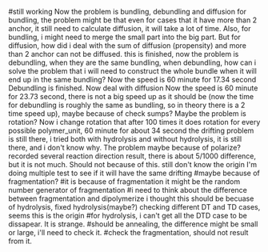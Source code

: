 #still working
Now the problem is bundling, debundling and diffusion
for bundling, the problem might be that even for cases that it have more than 2 anchor, it still need to calculate diffusion, it will take a lot of time.
Also, for bundling, i might need to merge the small part into the big part.
But for diffusion, how did i deal with the sum of diffusion (propensity) and more than 2 anchor can not be diffused.
this is finished, now the problem is debundling, when they are the same bundling, when debundling, how can i solve the problem that i will need to construct the whole bundle when it will end up in the same bundling?
Now the speed is 60 minute for 17.34 second
Debundling is finished. Now deal with diffusion
Now the speed is 60 minute for 23.73 second, there is not a big speed up as it should be (now the time for debundling is roughly the same as bundling, so in theory there is a 2 time speed up), maybe because of check sumps?
Maybe the problem is rotation? Now i change rotation that after 100 times it does rotation for every possible polymer_unit,
60 minute for about 34 second
the drifting problem is still there, i tried both with hydrolysis and without hydrolysis, it is still there, and i don't know why.
The problem maybe because of polarize?
recorded several reaction direction result, there is about 5/1000 difference, but it is not much. Should not because of this.
still don't know the origin
I'm doing multiple test to see if it will have the same drifting
#maybe because of fragmentation?
#it is because of fragmentation
it might be the random number generator of fragmentation
#i need to think about the difference between fragmentation and dipolymerize
i thought this should be becuase of hydrolysis, fixed hydrolysis(maybe?)
checking different DT and TD cases, seems this is the origin
#for hydrolysis, i can't get all the DTD case to be dissapear. It is strange.
#should be annealing, the difference might be small or large, i'll need to check it.
#check the fragmentation, should not result from it.
